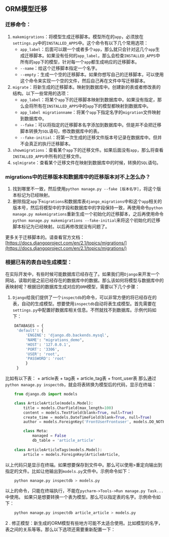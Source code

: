 ## ORM模型迁移

### 迁移命令：

1. `makemigrations`：将模型生成迁移脚本。模型所在的`app`，必须放在`settings.py`中的`INSTALLED_APPS`中。这个命令有以下几个常用选项：
    + `app_label`：后面可以跟一个或者多个`app`，那么就只会针对这几个`app`生成迁移脚本。如果没有任何的`app_label`，那么会检查`INSTALLED_APPS`中所有的`app`下的模型，针对每一个`app`都生成响应的迁移脚本。
    + `--name`：给这个迁移脚本指定一个名字。
    + `--empty`：生成一个空的迁移脚本。如果你想写自己的迁移脚本，可以使用这个命令来实现一个空的文件，然后自己再在文件中写迁移脚本。
2. `migrate`：将新生成的迁移脚本。映射到数据库中。创建新的表或者修改表的结构。以下一些常用的选项：
    + `app_label`：将某个`app`下的迁移脚本映射到数据库中。如果没有指定，那么会将所有在`INSTALLED_APPS`中的`app`下的模型都映射到数据库中。
    + `app_label migrationname`：将某个`app`下指定名字的`migration`文件映射到数据库中。
    + `--fake`：可以将指定的迁移脚本名字添加到数据库中。但是并不会把迁移脚本转换为`SQL`语句，修改数据库中的表。
    + `--fake-initial`：将第一次生成的迁移文件版本号记录在数据库中。但并不会真正的执行迁移脚本。
3. `showmigrations`：查看某个`app`下的迁移文件。如果后面没有`app`，那么将查看`INSTALLED_APPS`中所有的迁移文件。
4. `sqlmigrate`：查看某个迁移文件在映射到数据库中的时候，转换的`SQL`语句。

### migrations中的迁移版本和数据库中的迁移版本对不上怎么办？

1. 找到哪里不一致，然后使用`python manage.py --fake [版本名字]`，将这个版本标记为已经映射。
2. 删除指定`app`下`migrations`和数据库表`django_migrations`中和这个`app`相关的版本号，然后将模型中的字段和数据库中的字段保持一致，再使用命令`python manage.py makemigrations`重新生成一个初始化的迁移脚本，之后再使用命令`python manage.py makemigrations --fake-initial`来将这个初始化的迁移脚本标记为已经映射。以后再修改就没有问题了。

更多关于迁移脚本的。请查看官方文档：
[https://docs.djangoproject.com/en/2.1/topics/migrations/](https://docs.djangoproject.com/en/2.1/topics/migrations/)

### 根据已有的表自动生成模型：

在实际开发中，有些时候可能数据库已经存在了。如果我们用`Django`来开发一个网站，读取的是之前已经存在的数据库中的数据。那么该如何将模型与数据库中的表映射呢？根据旧的数据库生成对应的`ORM`模型，需要以下几个步骤：
1. `Django`给我们提供了一个`inspectdb`的命令，可以非常方便的将已经存在的表，自动的生成模型。想要使用`inspectdb`自动将表生成模型。首先需要在`settings.py`中配置好数据库相关信息。不然就找不到数据库。示例代码如下：
```python
    DATABASES = {
     'default': {
         'ENGINE': 'django.db.backends.mysql',
         'NAME': "migrations_demo",
         'HOST': '127.0.0.1',
         'PORT': '3306',
         'USER': 'root',
         'PASSWORD': 'root'
         }
     }
```
比如有以下表：
    + article表
    + tag表
    + article_tag表
    + front_user表
那么通过`python manage.py inspectdb`，就会将表转换为模型后的代码，显示在终端：
```python
    from django.db import models

    class ArticleArticle(models.Model):
        title = models.CharField(max_length=100)
        content = models.TextField(blank=True, null=True)
        create_time = models.DateTimeField(blank=True, null=True)
        author = models.ForeignKey('FrontUserFrontuser', models.DO_NOTHING, blank=True, null=True)

        class Meta:
            managed = False
            db_table = 'article_article'
    
    class ArticleArticleTags(models.Model):
        article = models.ForeignKey(ArticleArticle, 
```
以上代码只是显示在终端。如果想要保存到文件中。那么可以使用>重定向输出到指定的文件。比如让他输出到`models.py`文件中。示例命令如下：
```python
    python manage.py inspectdb > models.py
```
以上的命令，只能在终端执行，不能在`pycharm->Tools->Run manage.py Task...`中使用。
如果只是想要转换一个表为模型。那么可以指定表的名字。示例命令如下：
```python
    python manage.py inspectdb article_article > models.py
```
2 . 修正模型：新生成的ORM模型有些地方可能不太适合使用。比如模型的名字，表之间的关系等等。那么以下选项还需要重新配置一下： 
    